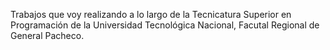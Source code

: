   Trabajos que voy realizando a lo largo de la Tecnicatura Superior en Programación de la Universidad Tecnológica Nacional, Facutal Regional de General Pacheco.
